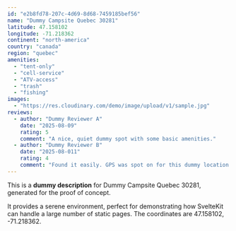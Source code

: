 ```yaml
---
id: "e2b8fd78-207c-4d69-8d68-7459185bef56"
name: "Dummy Campsite Quebec 30281"
latitude: 47.158102
longitude: -71.218362
continent: "north-america"
country: "canada"
region: "quebec"
amenities:
  - "tent-only"
  - "cell-service"
  - "ATV-access"
  - "trash"
  - "fishing"
images:
  - "https://res.cloudinary.com/demo/image/upload/v1/sample.jpg"
reviews:
  - author: "Dummy Reviewer A"
    date: "2025-08-09"
    rating: 5
    comment: "A nice, quiet dummy spot with some basic amenities."
  - author: "Dummy Reviewer B"
    date: "2025-08-011"
    rating: 4
    comment: "Found it easily. GPS was spot on for this dummy location."
---
```


This is a **dummy description** for Dummy Campsite Quebec 30281, generated for the proof of concept.

It provides a serene environment, perfect for demonstrating how SvelteKit can handle a large number of static pages. The coordinates are 47.158102, -71.218362.
